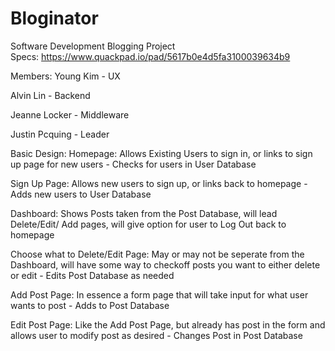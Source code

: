 # Bloginator

Software Development Blogging Project  
Specs:
https://www.quackpad.io/pad/5617b0e4d5fa3100039634b9

Members:
Young Kim - UX

Alvin Lin - Backend

Jeanne Locker - Middleware

Justin Pcquing - Leader

Basic Design:
Homepage: Allows Existing Users to sign in, or links to sign up page for new users - Checks for users in User Database

Sign Up Page: Allows new users to sign up, or links back to homepage - Adds new users to User Database

Dashboard: Shows Posts taken from the Post Database, will lead Delete/Edit/ Add pages, will give option for user to Log Out back to homepage

Choose what to Delete/Edit Page: May or may not be seperate from the Dashboard, will have some way to checkoff posts you want to either delete or edit - Edits Post Database as needed

Add Post Page: In essence a form page that will take input for what user wants to post - Adds to Post Database

Edit Post Page: Like the Add Post Page, but already has post in the form and allows user to modify post as desired - Changes Post in Post Database
